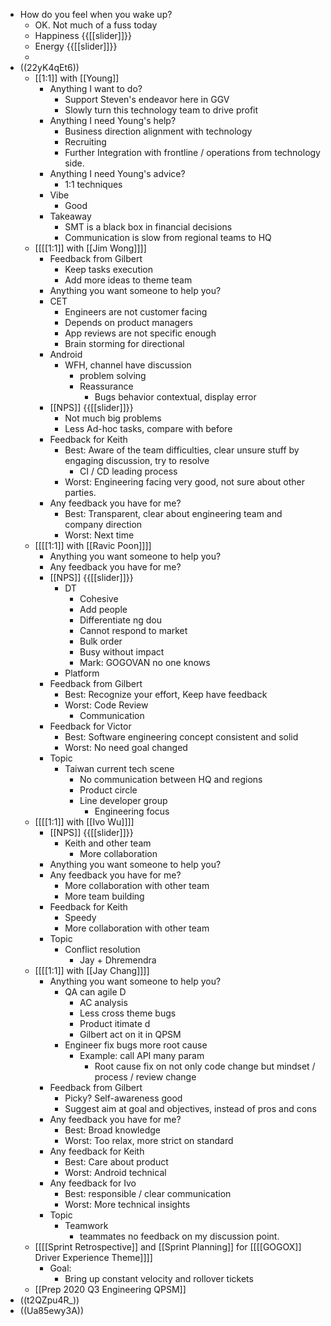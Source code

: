 - How do you feel when you wake up?
    - OK. Not much of a fuss today
    - Happiness {{[[slider]]}}
    - Energy {{[[slider]]}}
    - 
- ((22yK4qEt6))
    - [[1:1]] with [[Young]]
        - Anything I want to do?
            - Support Steven's endeavor here in GGV
            - Slowly turn this technology team to drive profit 
        - Anything I need Young's help? 
            - Business direction alignment with technology
            - Recruiting
            - Further Integration with frontline / operations from technology side.
        - Anything I need Young's advice?
            - 1:1 techniques
        - Vibe
            - Good
        - Takeaway
            - SMT is a black box in financial decisions
            - Communication is slow from regional teams to HQ[]()
    - [[[[1:1]] with [[Jim Wong]]]]
        - Feedback from Gilbert
            - Keep tasks execution
            - Add more ideas to theme team
        - Anything you want someone to help you?
        - CET
            - Engineers are not customer facing
            - Depends on product managers
            - App reviews are not specific enough
            - Brain storming for directional
        - Android
            - WFH, channel have discussion
                - problem solving
                - Reassurance
                    - Bugs behavior contextual, display error
        - [[NPS]] {{[[slider]]}}
            - Not much big problems
            - Less Ad-hoc tasks, compare with before
        - Feedback for Keith
            - Best: Aware of the team difficulties, clear unsure stuff by engaging discussion, try to resolve
                - CI / CD leading process
            - Worst: Engineering facing very good, not sure about other parties. 
        - Any feedback you have for me?
            - Best: Transparent, clear about engineering team and company direction
            - Worst: Next time 
    - [[[[1:1]] with [[Ravic Poon]]]]
        - Anything you want someone to help you?
        - Any feedback you have for me?
        - [[NPS]] {{[[slider]]}}
            - DT
                - Cohesive
                - Add people
                - Differentiate ng dou
                - Cannot respond to market
                - Bulk order
                - Busy without impact
                - Mark: GOGOVAN no one knows
            - Platform
        - Feedback from Gilbert
            - Best: Recognize your effort, Keep have feedback
            - Worst: Code Review
                - Communication
        - Feedback for Victor
            - Best: Software engineering concept consistent and solid
            - Worst: No need goal changed
        - Topic
            - Taiwan current tech scene
                - No communication between HQ and regions
                - Product circle
                - Line developer group
                    - Engineering focus
    - [[[[1:1]] with [[Ivo Wu]]]]
        - [[NPS]] {{[[slider]]}}
            - Keith and other team
                - More collaboration 
        - Anything you want someone to help you?
        - Any feedback you have for me?
            - More collaboration with other team
            - More team building
        - Feedback for Keith
            - Speedy
            - More collaboration with other team 
        - Topic
            - Conflict resolution
                - Jay + Dhremendra
    - [[[[1:1]] with [[Jay Chang]]]]
        - Anything you want someone to help you?
            - QA can agile D
                - AC analysis
                - Less cross theme bugs
                - Product itimate d
                - Gilbert act on it in QPSM
            - Engineer fix bugs more root cause
                - Example: call API many param
                    - Root cause fix on not only code change but mindset / process / review change
        - Feedback from Gilbert
            - Picky? Self-awareness good
            - Suggest aim at goal and objectives, instead of pros and cons 
        - Any feedback you have for me?
            - Best: Broad knowledge
            - Worst: Too relax, more strict on standard
        - Any feedback for Keith
            - Best: Care about product 
            - Worst: Android technical
        - Any feedback for Ivo
            - Best: responsible / clear communication
            - Worst: More technical insights
        - Topic
            - Teamwork
                - teammates no feedback on my discussion point.
    - [[[[Sprint Retrospective]] and [[Sprint Planning]] for [[[[GOGOX]] Driver Experience Theme]]]]
        - Goal:
            - Bring up constant velocity and rollover tickets
    - [[Prep 2020 Q3 Engineering QPSM]]
- ((t2QZpu4R_))
- ((Ua85ewy3A))
